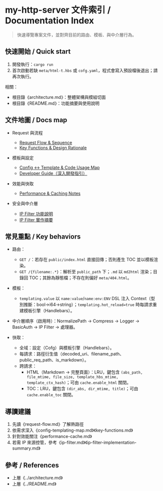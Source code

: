 # my-http-server 文件索引 / Documentation Index

> 快速導覽專案文件，並對齊目前的路由、模板、與中介層行為。

## 快速開始 / Quick start

1. 開發執行：`cargo run`
2. 首次啟動若缺 `meta/html-t.hbs` 或 `cofg.yaml`，程式會寫入預設檔後退出；請再次執行。

相關：

- 根目錄《architecture.md》：整體架構與模組切面
- 根目錄《README.md》：功能摘要與使用說明

## 文件地圖 / Docs map

- Request 與流程

  - [Request Flow & Sequence](./request-flow.md)
  - [Key Functions & Design Rationale](./key-functions.md)

- 模板與設定

  - [Config ↔ Template & Code Usage Map](./config-templating-map.md)
  - [Developer Guide（深入開發指引）](./developer-guide.md)

- 效能與快取

  - [Performance & Caching Notes](./performance-cache.md)

- 安全與中介層
  - [IP Filter 功能說明](./ip-filter.md)
  - [IP Filter 實作摘要](./ip-filter-implementation-summary.md)

## 常見重點 / Key behaviors

- 路由：

  - `GET /`：若存在 `public/index.html` 直接回傳；否則產生 TOC 並以模板渲染。
  - `GET /{filename:.*}`：解析至 `public_path` 下；`.md` 以 `md2html` 渲染；目錄回 TOC；其餘為靜態檔；不存在則偏好 `meta/404.html`。

- 模板：

  - `templating.value` 以 `name:value`/`name:env:ENV` DSL 注入 Context（型別推斷：bool→i64→string）；`templating.hot_reload=true` 時每請求重建模板引擎（Handlebars）。

- 中介層順序（啟用時）：NormalizePath → Compress → Logger → BasicAuth → IP Filter → 處理器。

- 快取：
  - 全域：設定（Cofg）與模板引擎（Handlebars）。
  - 每請求：路徑衍生值（decoded_uri、filename_path、public_req_path、is_markdown）。
  - 跨請求：
    - HTML（Markdown → 完整頁面）：LRU，鍵包含 `(abs_path, file_mtime, file_size, template_hbs_mtime, template_ctx_hash)`；可由 `cache.enable_html` 關閉。
    - TOC：LRU，鍵包含 `(dir_abs, dir_mtime, title)`；可由 `cache.enable_toc` 關閉。

## 導讀建議

1. 先讀《request-flow.md》了解熱路徑
2. 依需求深入《config-templating-map.md》《key-functions.md》
3. 針對效能關注《performance-cache.md》
4. 若需 IP 來源控管，參考《ip-filter.md》《ip-filter-implementation-summary.md》

## 參考 / References

- 上層《../architecture.md》
- 上層《../README.md》
